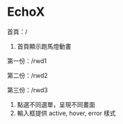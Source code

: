 # EchoX

首頁：/

1. 首頁顯示跑馬燈動畫

第一份：/rwd1

第二份：/rwd2

第三份：/rwd3

1. 點選不同選單，呈現不同畫面
2. 輸入框提供 active, hover, error 樣式
